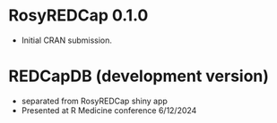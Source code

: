 
# RosyREDCap 0.1.0
* Initial CRAN submission.

# REDCapDB (development version)
* separated from RosyREDCap shiny app
* Presented at R Medicine conference 6/12/2024

